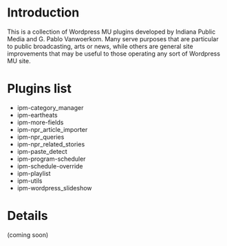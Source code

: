 # Introduction #

This is a collection of Wordpress MU plugins developed by Indiana Public Media and G. Pablo Vanwoerkom.  Many serve purposes that are particular to public broadcasting, arts or news, while others are general site improvements that may be useful to those operating any sort of Wordpress MU site.


# Plugins list #

  * ipm-category\_manager
  * ipm-eartheats
  * ipm-more-fields
  * ipm-npr\_article\_importer
  * ipm-npr\_queries
  * ipm-npr\_related\_stories
  * ipm-paste\_detect
  * ipm-program-scheduler
  * ipm-schedule-override
  * ipm-playlist
  * ipm-utils
  * ipm-wordpress\_slideshow

# Details #

(coming soon)
